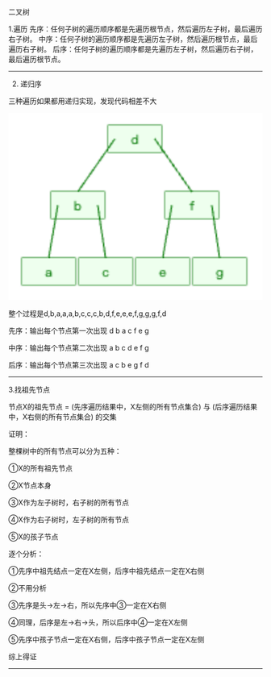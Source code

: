 二叉树

1.遍历
先序：任何子树的遍历顺序都是先遍历根节点，然后遍历左子树，最后遍历右子树。
中序：任何子树的遍历顺序都是先遍历左子树，然后遍历根节点，最后遍历右子树。
后序：任何子树的遍历顺序都是先遍历左子树，然后遍历右子树，最后遍历根节点。

---

2. 递归序

三种遍历如果都用递归实现，发现代码相差不大

![image.png](assets/image.png?t=1694105856794)

整个过程是d,b,a,a,a,b,c,c,c,b,d,f,e,e,e,f,g,g,g,f,d

先序：输出每个节点第一次出现 d b a c f e g

中序：输出每个节点第二次出现 a b c d e f g

后序：输出每个节点第三次出现 a c b e g f d

---

3.找祖先节点

节点X的祖先节点 = (先序遍历结果中，X左侧的所有节点集合) 与 (后序遍历结果中，X右侧的所有节点集合) 的交集

证明：

整棵树中的所有节点可以分为五种：

①X的所有祖先节点

②X节点本身

③X作为左子树时，右子树的所有节点

④X作为右子树时，左子树的所有节点

⑤X的孩子节点

逐个分析：

①先序中祖先结点一定在X左侧，后序中祖先结点一定在X右侧

②不用分析

③先序是头→左→右，所以先序中③一定在X右侧

④同理，后序是左→右→头，所以后序中④一定在X左侧

⑤先序中孩子节点一定在X右侧，后序中孩子节点一定在X左侧

综上得证

---
